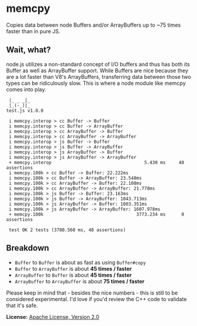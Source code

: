 memcpy
======
Copies data between node Buffers and/or ArrayBuffers up to ~75 times faster than in pure JS.

Wait, what?
-----------
node.js utilizes a non-standard concept of I/O buffers and thus has both its Buffer as well as ArrayBuffer support.
While Buffers are nice because they are a lot faster than V8's ArrayBuffers, transferring data between those two
types can be ridiculously slow. This is where a node module like memcpy comes into play.

```
 |_ _ _|_
 |_(-_)|_                                                       test.js v1.0.0

 i memcpy.interop > cc Buffer -> Buffer
 i memcpy.interop > cc Buffer -> ArrayBuffer
 i memcpy.interop > cc ArrayBuffer -> Buffer
 i memcpy.interop > cc ArrayBuffer -> ArrayBuffer
 i memcpy.interop > js Buffer -> Buffer
 i memcpy.interop > js Buffer -> ArrayBuffer
 i memcpy.interop > js ArrayBuffer -> Buffer
 i memcpy.interop > js ArrayBuffer -> ArrayBuffer
 + memcpy.interop                                   5.430 ms     48 assertions
 i memcpy.100k > cc Buffer -> Buffer: 22.222ms
 i memcpy.100k > cc Buffer -> ArrayBuffer: 23.548ms
 i memcpy.100k > cc ArrayBuffer -> Buffer: 22.108ms
 i memcpy.100k > cc ArrayBuffer -> ArrayBuffer: 21.778ms
 i memcpy.100k > js Buffer -> Buffer: 23.163ms
 i memcpy.100k > js Buffer -> ArrayBuffer: 1043.713ms
 i memcpy.100k > js ArrayBuffer -> Buffer: 1003.351ms
 i memcpy.100k > js ArrayBuffer -> ArrayBuffer: 1607.978ms
 + memcpy.100k                                   3773.234 ms      0 assertions

 test OK 2 tests (3780.560 ms, 48 assertions)
```

Breakdown
---------
* `Buffer` to `Buffer` is about as fast as using `Buffer#copy`
* `Buffer` to `ArrayBuffer` is about **45 times / faster**
* `ArrayBuffer` to `Buffer` is about **45 times / faster**
* `ArrayBuffer` to `ArrayBuffer` is about **75 times / faster**

Please keep in mind that - besides the nice numbers - this is still to be considered experimental. I'd love if you'd
review the C++ code to validate that it's safe.

**License:** [Apache License, Version 2.0](http://www.apache.org/licenses/LICENSE-2.0.html)
